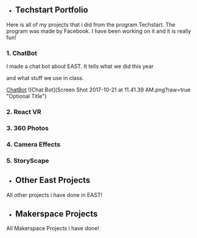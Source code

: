 - ## Techstart Portfolio

Here is all of my projects that i did from the program Techstart.
The program was made by Facebook.  I have been working on it and 
it is really fun!



### 1. **ChatBot**

I made a chat bot about EAST.  It tells what we did this year 

and what stuff we use in class.

[ChatBot](https://www.messenger.com/t/1681532978531920)
![Chat Bot](Screen Shot 2017-10-21 at 11.41.39 AM.png?raw=true "Optional Title")



### 2. **React VR**



### 3. **360 Photos**



### 4. **Camera Effects**



### 5. **StoryScape**






- ## Other East Projects

All other projects i have done in EAST!








- ## Makerspace Projects

All Makerspace Projects i have done!

